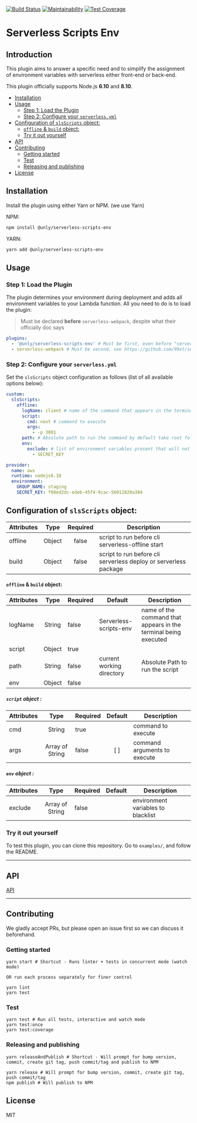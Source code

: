 [![Build Status](https://travis-ci.com/UnlyEd/serverless-scripts-env.svg?branch=master)](https://travis-ci.com/UnlyEd/serverless-scripts-env)
[![Maintainability](https://api.codeclimate.com/v1/badges/66de5557a98caaedd4c3/maintainability)](https://codeclimate.com/github/UnlyEd/serverless-scripts-env/maintainability)
[![Test Coverage](https://api.codeclimate.com/v1/badges/66de5557a98caaedd4c3/test_coverage)](https://codeclimate.com/github/UnlyEd/serverless-scripts-env/test_coverage)

# Serverless Scripts Env

## Introduction

This plugin aims to answer a specific need and to simplify the assignment of environment variables with serverless either front-end or back-end.

This plugin officially supports Node.js **6.10** and **8.10**.

<!-- toc -->

- [Installation](#installation)
- [Usage](#usage)
  * [Step 1: Load the Plugin](#step-1-load-the-plugin)
  * [Step 2: Configure your `serverless.yml`](#step-2-configure-your-serverlessyml)
- [Configuration of `slsScripts` object:](#configuration-of-slsscripts-object)
    + [`offline` & `build` object:](#offline--build-object)
  * [Try it out yourself](#try-it-out-yourself)
- [API](#api)
- [Contributing](#contributing)
  * [Getting started](#getting-started)
  * [Test](#test)
  * [Releasing and publishing](#releasing-and-publishing)
- [License](#license)

<!-- tocstop -->

## Installation

Install the plugin using either Yarn or NPM. (we use Yarn)

NPM:
```bash
npm install @unly/serverless-scripts-env
```

YARN:
```bash
yarn add @unly/serverless-scripts-env
```

## Usage

### Step 1: Load the Plugin

The plugin determines your environment during deployment and adds all environment variables to your Lambda function.
All you need to do is to load the plugin:

> Must be declared **before** `serverless-webpack`, despite what their officially doc says

```yaml
plugins:
  - '@unly/serverless-scripts-env' # Must be first, even before "serverless-webpack", see https://github.com/UnlyEd/serverless-scripts-env
  - serverless-webpack # Must be second, see https://github.com/99xt/serverless-dynamodb-local#using-with-serverless-offline-and-serverless-webpack-plugin
```

### Step 2: Configure your `serverless.yml`

Set the `slsScripts` object configuration as follows (list of all available options below):

```yaml
custom:
  slsScripts:
    offline:
      logName: client # name of the command that appears in the terminal being executed
      script:
        cmd: next # command to execute
        args:
          - -p 3001
      path: # Absolute path to run the command by default take root folder
      env:
        exclude: # list of environment variables present that will not be provided at launch time in the child process
          - SECRET_KEY

provider:
  name: aws
  runtime: nodejs6.10
  environment:
    GROUP_NAME: staging
    SECRET_KEY: f08ed2dc-edeb-45f4-9cac-56012820a384
```

## Configuration of `slsScripts` object:

| Attributes |  Type  | Required | Description                                                      |
|------------|:------:|:--------:|------------------------------------------------------------------|
| offline    | Object |   false  | script to run before cli serverless-offline start                |
| build      | Object |   false  | script to run before cli serverless deploy or serverless package |

#### `offline` & `build` object:

| Attributes |  Type  | Required | Default                   | Description                                                     |
|------------|:------:|----------|---------------------------|-----------------------------------------------------------------|
| logName    | String |   false  | Serverless-scripts-env    | name of the command that appears in the terminal being executed |
| script     | Object |   true   |                           |                                                                 |
| path       | String |   false  | current working directory | Absolute Path to run the script                                 |
| env        | Object |   false  |                           |                                                                 |

##### `script` object :

| Attributes |  Type  | Required | Default | Description                  |
|------------|:------:|----------|:-------:|------------------------------|
| cmd        | String |   true   |         | command to execute           |
| args       |  Array of String |   false  |   [ ]   | command arguments to execute |

##### `env` object :

| Attributes |       Type      | Required | Default | Description                        |
|------------|:---------------:|----------|---------|------------------------------------|
| exclude    | Array of String |   false  |         | environment variables to blacklist |


### Try it out yourself

To test this plugin, you can clone this repository.
Go to `examples/`, and follow the README.

---

## API

[API](./API.md)

---

## Contributing

We gladly accept PRs, but please open an issue first so we can discuss it beforehand.

### Getting started

```
yarn start # Shortcut - Runs linter + tests in concurrent mode (watch mode)

OR run each process separately for finer control

yarn lint
yarn test
```

### Test

```
yarn test # Run all tests, interactive and watch mode
yarn test:once
yarn test:coverage
```

### Releasing and publishing

```
yarn releaseAndPublish # Shortcut - Will prompt for bump version, commit, create git tag, push commit/tag and publish to NPM

yarn release # Will prompt for bump version, commit, create git tag, push commit/tag
npm publish # Will publish to NPM
```

## License

MIT

